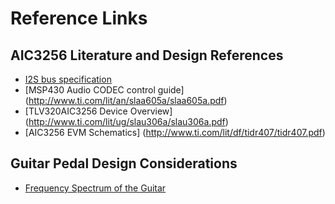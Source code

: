 # Reference Links
## AIC3256 Literature and Design References
* [I2S bus specification](https://www.sparkfun.com/datasheets/BreakoutBoards/I2SBUS.pdf)
* [MSP430 Audio CODEC control guide] (http://www.ti.com/lit/an/slaa605a/slaa605a.pdf)
* [TLV320AIC3256 Device Overview] (http://www.ti.com/lit/ug/slau306a/slau306a.pdf)
* [AIC3256 EVM Schematics] (http://www.ti.com/lit/df/tidr407/tidr407.pdf)

## Guitar Pedal Design Considerations
* [Frequency Spectrum of the Guitar](http://www.zytrax.com/tech/audio/audio.html)